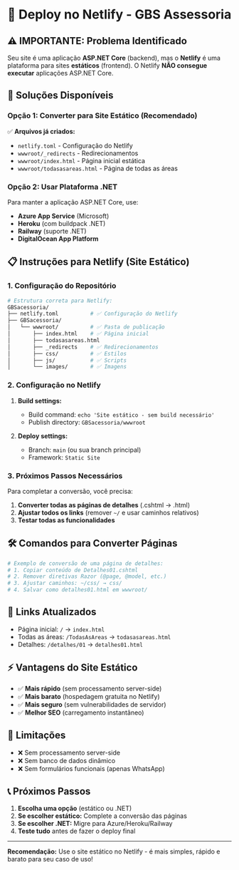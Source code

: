 # 🚀 Deploy no Netlify - GBS Assessoria

## ⚠️ IMPORTANTE: Problema Identificado

Seu site é uma aplicação **ASP.NET Core** (backend), mas o **Netlify** é uma plataforma para sites **estáticos** (frontend). O Netlify **NÃO consegue executar** aplicações ASP.NET Core.

## 🔧 Soluções Disponíveis

### Opção 1: Converter para Site Estático (Recomendado)
✅ **Arquivos já criados:**
- `netlify.toml` - Configuração do Netlify
- `wwwroot/_redirects` - Redirecionamentos
- `wwwroot/index.html` - Página inicial estática
- `wwwroot/todasasareas.html` - Página de todas as áreas

### Opção 2: Usar Plataforma .NET
Para manter a aplicação ASP.NET Core, use:
- **Azure App Service** (Microsoft)
- **Heroku** (com buildpack .NET)
- **Railway** (suporte .NET)
- **DigitalOcean App Platform**

## 📋 Instruções para Netlify (Site Estático)

### 1. Configuração do Repositório
```bash
# Estrutura correta para Netlify:
GBSacessoria/
├── netlify.toml          # ✅ Configuração do Netlify
├── GBSacessoria/
│   └── wwwroot/          # ✅ Pasta de publicação
│       ├── index.html    # ✅ Página inicial
│       ├── todasasareas.html
│       ├── _redirects    # ✅ Redirecionamentos
│       ├── css/          # ✅ Estilos
│       ├── js/           # ✅ Scripts
│       └── images/       # ✅ Imagens
```

### 2. Configuração no Netlify
1. **Build settings:**
   - Build command: `echo 'Site estático - sem build necessário'`
   - Publish directory: `GBSacessoria/wwwroot`

2. **Deploy settings:**
   - Branch: `main` (ou sua branch principal)
   - Framework: `Static Site`

### 3. Próximos Passos Necessários
Para completar a conversão, você precisa:

1. **Converter todas as páginas de detalhes** (.cshtml → .html)
2. **Ajustar todos os links** (remover `~/` e usar caminhos relativos)
3. **Testar todas as funcionalidades**

## 🛠️ Comandos para Converter Páginas

```bash
# Exemplo de conversão de uma página de detalhes:
# 1. Copiar conteúdo de Detalhes01.cshtml
# 2. Remover diretivas Razor (@page, @model, etc.)
# 3. Ajustar caminhos: ~/css/ → css/
# 4. Salvar como detalhes01.html em wwwroot/
```

## 🔗 Links Atualizados
- Página inicial: `/` → `index.html`
- Todas as áreas: `/TodasAsAreas` → `todasasareas.html`
- Detalhes: `/detalhes/01` → `detalhes01.html`

## ⚡ Vantagens do Site Estático
- ✅ **Mais rápido** (sem processamento server-side)
- ✅ **Mais barato** (hospedagem gratuita no Netlify)
- ✅ **Mais seguro** (sem vulnerabilidades de servidor)
- ✅ **Melhor SEO** (carregamento instantâneo)

## 🚨 Limitações
- ❌ Sem processamento server-side
- ❌ Sem banco de dados dinâmico
- ❌ Sem formulários funcionais (apenas WhatsApp)

## 📞 Próximos Passos
1. **Escolha uma opção** (estático ou .NET)
2. **Se escolher estático:** Complete a conversão das páginas
3. **Se escolher .NET:** Migre para Azure/Heroku/Railway
4. **Teste tudo** antes de fazer o deploy final

---

**Recomendação:** Use o site estático no Netlify - é mais simples, rápido e barato para seu caso de uso!
